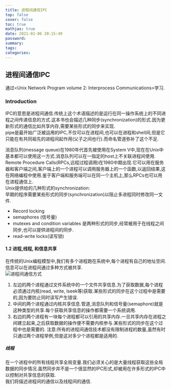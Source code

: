 ```yaml
---
title: 进程间通信IPC
top: false
cover: false
toc: true
mathjax: true
date: 2021-02-06 20:15:49
password:
summary:
tags:
categories:
---
```

## 进程间通信IPC
通过<Unix Network Program volume 2: Interprocess Communications>学习.  
### Introduction  
IPC的意思是进程间通信.传统上这个术语描述的是运行在同一操作系统上的不同进程之间传递信息的方式.这本书也会描述几种同步(synchronization)的形式.因为更新形式的通信比如共享内存,需要某些形式的同步来实现.  
pipe是最开始广泛被运用的IPC,不仅可以在进程间,也可以在进程和shell间,但是它只能在有共同祖先的进程间起作用(父子之间也行).而命名管道弥补了这个不足.  
<!-- more -->
消息队列(message queue)在1980年代首先被使用在System V中,现在在Unix中基本都可以使用这一方式.消息队列可以在一指定的host上不关联进程间使用.  
Remote Procedure Calls(RPCs,远程过程调用)在1980中期出现.它可以用在服务器和客户端之间,客户端上的一个进程可以调用服务器上的一个函数,以返回结果,这在网络编程中使用.鉴于客户端和服务端可以在同一个主机上,那么RPCs也可以用在进程通信上.   
Unix提供给的几种形式的synchronization:  
早期的程序需要某些形式的同步(synchronization)以阻止多进程同时修改同一文件.  
* Record locking
* semaphores (信号量)
* mutexes and condition variables 是两种形式的同步,经常被用于在线程之间同步,也可以提供进程间的同步.
* read-write locks(读写锁)
#### 1.2 进程,线程, 和信息共享
在传统的Unix编程模型中,我们有多个进程跑在系统中,每个进程有自己的地址空间.信息可以在进程间通过多种方式被共享.  
![进程间通信方式](https://ftp.bmp.ovh/imgs/2021/02/7539c2400224619f.png)  
1. 左边的两个进程通过文件系统中的一个文件共享信息.为了获取数据,每个进程必须通过内核(read, write, lseek等)获取.某些形式的同步在这个过程中是需要的,因为要防止同时读写产生错误.  
2. 中间的两个进程通过内核共享信息.管道,消息队列和信号量(semaphore)就是这种类型的共享.每个获取共享信息的操作都需要一个系统调用.  
3. 右边的两个进程有一块每个进程都可以引用的共享内存.一旦共享内存在进程之间建立起来,之后获取数据的操作便不需要内核参与.某些形式的同步在这个过程中也是需要的.
注意:所有的进程间通信技术都没有限制进程的数量,虽然有时只通过两个进程举例,但是这对多少个进程都是适用的.  
##### 线程
在一个进程中的所有线程共享全局变量.我们必须关心的是大量线程获取这些全局数据的同步情况.虽然同步并不是一个很显然的IPC形式,却被用在许多形式的IPC中以控制对共享信息的获取.  
我们将描述进程间的通信以及线程间的通信.  